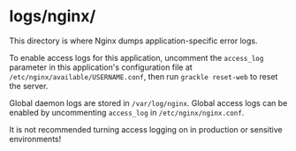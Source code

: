 # logs/nginx/

This directory is where Nginx dumps application-specific error logs.

To enable access logs for this application, uncomment the `access_log` parameter in this application's configuration file at `/etc/nginx/available/USERNAME.conf`, then run `grackle reset-web` to reset the server.

Global daemon logs are stored in `/var/log/nginx`. Global access logs can be enabled by uncommenting `access_log` in `/etc/nginx/nginx.conf`.

It is not recommended turning access logging on in production or sensitive environments!
